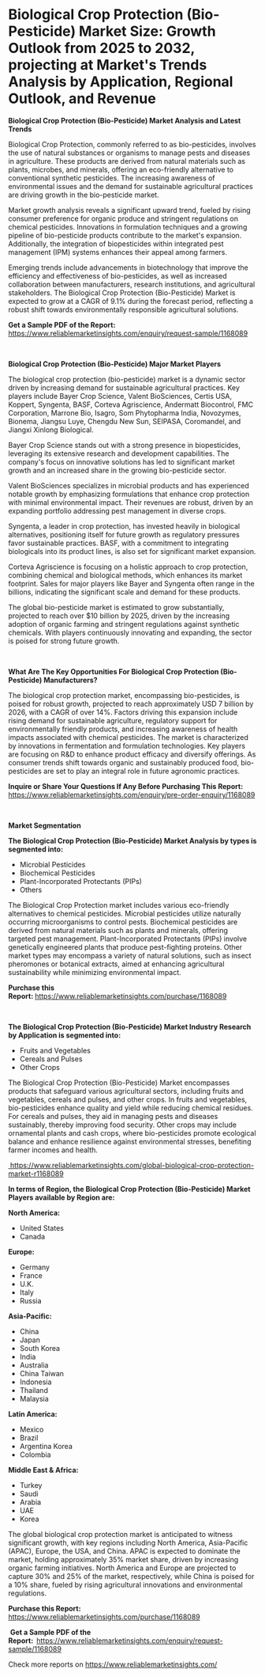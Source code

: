 <p><h1>Biological Crop Protection (Bio-Pesticide) Market Size: Growth Outlook from 2025 to 2032, projecting at Market's Trends Analysis by Application, Regional Outlook, and Revenue</h1></p><p><strong>Biological Crop Protection (Bio-Pesticide) Market Analysis and Latest Trends</strong></p>
<p><p>Biological Crop Protection, commonly referred to as bio-pesticides, involves the use of natural substances or organisms to manage pests and diseases in agriculture. These products are derived from natural materials such as plants, microbes, and minerals, offering an eco-friendly alternative to conventional synthetic pesticides. The increasing awareness of environmental issues and the demand for sustainable agricultural practices are driving growth in the bio-pesticide market.</p><p>Market growth analysis reveals a significant upward trend, fueled by rising consumer preference for organic produce and stringent regulations on chemical pesticides. Innovations in formulation techniques and a growing pipeline of bio-pesticide products contribute to the market's expansion. Additionally, the integration of biopesticides within integrated pest management (IPM) systems enhances their appeal among farmers.</p><p>Emerging trends include advancements in biotechnology that improve the efficiency and effectiveness of bio-pesticides, as well as increased collaboration between manufacturers, research institutions, and agricultural stakeholders. The Biological Crop Protection (Bio-Pesticide) Market is expected to grow at a CAGR of 9.1% during the forecast period, reflecting a robust shift towards environmentally responsible agricultural solutions.</p></p>
<p><strong>Get a Sample PDF of the Report:&nbsp;</strong> <a href="https://www.reliablemarketinsights.com/enquiry/request-sample/1168089?utm_campaign=2214&utm_medium=2&utm_source=Github&utm_content=ia&utm_term=30032025&utm_id=biological-crop-protection-bio-pesticide">https://www.reliablemarketinsights.com/enquiry/request-sample/1168089</a></p>
<p>&nbsp;</p>
<p><strong>Biological Crop Protection (Bio-Pesticide) Major Market Players</strong></p>
<p><p>The biological crop protection (bio-pesticide) market is a dynamic sector driven by increasing demand for sustainable agricultural practices. Key players include Bayer Crop Science, Valent BioSciences, Certis USA, Koppert, Syngenta, BASF, Corteva Agriscience, Andermatt Biocontrol, FMC Corporation, Marrone Bio, Isagro, Som Phytopharma India, Novozymes, Bionema, Jiangsu Luye, Chengdu New Sun, SEIPASA, Coromandel, and Jiangxi Xinlong Biological.</p><p>Bayer Crop Science stands out with a strong presence in biopesticides, leveraging its extensive research and development capabilities. The company's focus on innovative solutions has led to significant market growth and an increased share in the growing bio-pesticide sector.</p><p>Valent BioSciences specializes in microbial products and has experienced notable growth by emphasizing formulations that enhance crop protection with minimal environmental impact. Their revenues are robust, driven by an expanding portfolio addressing pest management in diverse crops.</p><p>Syngenta, a leader in crop protection, has invested heavily in biological alternatives, positioning itself for future growth as regulatory pressures favor sustainable practices. BASF, with a commitment to integrating biologicals into its product lines, is also set for significant market expansion.</p><p>Corteva Agriscience is focusing on a holistic approach to crop protection, combining chemical and biological methods, which enhances its market footprint. Sales for major players like Bayer and Syngenta often range in the billions, indicating the significant scale and demand for these products.</p><p>The global bio-pesticide market is estimated to grow substantially, projected to reach over $10 billion by 2025, driven by the increasing adoption of organic farming and stringent regulations against synthetic chemicals. With players continuously innovating and expanding, the sector is poised for strong future growth.</p></p>
<p>&nbsp;</p>
<p><strong>What Are The Key Opportunities For Biological Crop Protection (Bio-Pesticide) Manufacturers?</strong></p>
<p><p>The biological crop protection market, encompassing bio-pesticides, is poised for robust growth, projected to reach approximately USD 7 billion by 2026, with a CAGR of over 14%. Factors driving this expansion include rising demand for sustainable agriculture, regulatory support for environmentally friendly products, and increasing awareness of health impacts associated with chemical pesticides. The market is characterized by innovations in fermentation and formulation technologies. Key players are focusing on R&D to enhance product efficacy and diversify offerings. As consumer trends shift towards organic and sustainably produced food, bio-pesticides are set to play an integral role in future agronomic practices.</p></p>
<p><strong>Inquire or Share Your Questions If Any Before Purchasing This Report:</strong> <a href="https://www.reliablemarketinsights.com/enquiry/pre-order-enquiry/1168089?utm_campaign=2214&utm_medium=2&utm_source=Github&utm_content=ia&utm_term=30032025&utm_id=biological-crop-protection-bio-pesticide">https://www.reliablemarketinsights.com/enquiry/pre-order-enquiry/1168089</a></p>
<p>&nbsp;</p>
<p><strong>Market Segmentation</strong></p>
<p><strong>The Biological Crop Protection (Bio-Pesticide) Market Analysis by types is segmented into:</strong></p>
<p><ul><li>Microbial Pesticides</li><li>Biochemical Pesticides</li><li>Plant-Incorporated Protectants (PIPs)</li><li>Others</li></ul></p>
<p><p>The Biological Crop Protection market includes various eco-friendly alternatives to chemical pesticides. Microbial pesticides utilize naturally occurring microorganisms to control pests. Biochemical pesticides are derived from natural materials such as plants and minerals, offering targeted pest management. Plant-Incorporated Protectants (PIPs) involve genetically engineered plants that produce pest-fighting proteins. Other market types may encompass a variety of natural solutions, such as insect pheromones or botanical extracts, aimed at enhancing agricultural sustainability while minimizing environmental impact.</p></p>
<p><strong>Purchase this Report:&nbsp;</strong><a href="https://www.reliablemarketinsights.com/purchase/1168089?utm_campaign=2214&utm_medium=2&utm_source=Github&utm_content=ia&utm_term=30032025&utm_id=biological-crop-protection-bio-pesticide">https://www.reliablemarketinsights.com/purchase/1168089</a></p>
<p>&nbsp;</p>
<p><strong>The Biological Crop Protection (Bio-Pesticide) Market Industry Research by Application is segmented into:</strong></p>
<p><ul><li>Fruits and Vegetables</li><li>Cereals and Pulses</li><li>Other Crops</li></ul></p>
<p><p>The Biological Crop Protection (Bio-Pesticide) Market encompasses products that safeguard various agricultural sectors, including fruits and vegetables, cereals and pulses, and other crops. In fruits and vegetables, bio-pesticides enhance quality and yield while reducing chemical residues. For cereals and pulses, they aid in managing pests and diseases sustainably, thereby improving food security. Other crops may include ornamental plants and cash crops, where bio-pesticides promote ecological balance and enhance resilience against environmental stresses, benefiting farmer incomes and health.</p></p>
<p><a href="https://www.reliablemarketinsights.com/global-biological-crop-protection-market-r1168089?utm_campaign=2214&utm_medium=2&utm_source=Github&utm_content=ia&utm_term=30032025&utm_id=biological-crop-protection-bio-pesticide">&nbsp;https://www.reliablemarketinsights.com/global-biological-crop-protection-market-r1168089</a></p>
<p><strong>In terms of Region, the Biological Crop Protection (Bio-Pesticide) Market Players available by Region are:</strong></p>
<p>
    <p> <strong> North America: </strong>
        <ul>
            <li>United States</li>
            <li>Canada</li>
        </ul>
        </p> 
    <p> <strong> Europe: </strong>
        <ul>
            <li>Germany</li>
            <li>France</li>
            <li>U.K.</li>
            <li>Italy</li>
            <li>Russia</li>
        </ul>
        </p> 
    <p> <strong> Asia-Pacific: </strong>
        <ul>
            <li>China</li>
            <li>Japan</li>
            <li>South Korea</li>
            <li>India</li>
            <li>Australia</li>
            <li>China Taiwan</li>
            <li>Indonesia</li>
            <li>Thailand</li>
            <li>Malaysia</li>
        </ul>
        </p> 
    <p> <strong> Latin America: </strong>
        <ul>
            <li>Mexico</li>
            <li>Brazil</li>
            <li>Argentina Korea</li>
            <li>Colombia</li>
        </ul>
        </p> 
    <p> <strong> Middle East & Africa: </strong>
        <ul>
            <li>Turkey</li>
            <li>Saudi</li>
            <li>Arabia</li>
            <li>UAE</li>
            <li>Korea</li>
        </ul>
    </p>
    </p>
<p><p>The global biological crop protection market is anticipated to witness significant growth, with key regions including North America, Asia-Pacific (APAC), Europe, the USA, and China. APAC is expected to dominate the market, holding approximately 35% market share, driven by increasing organic farming initiatives. North America and Europe are projected to capture 30% and 25% of the market, respectively, while China is poised for a 10% share, fueled by rising agricultural innovations and environmental regulations.</p></p>
<p><strong>Purchase this Report: </strong><a href="https://www.reliablemarketinsights.com/purchase/1168089?utm_campaign=2214&utm_medium=2&utm_source=Github&utm_content=ia&utm_term=30032025&utm_id=biological-crop-protection-bio-pesticide">https://www.reliablemarketinsights.com/purchase/1168089</a></p>
<p>&nbsp;<strong>Get a Sample PDF of the Report:&nbsp;&nbsp;</strong><a href="https://www.reliablemarketinsights.com/enquiry/request-sample/1168089?utm_campaign=2214&utm_medium=2&utm_source=Github&utm_content=ia&utm_term=30032025&utm_id=biological-crop-protection-bio-pesticide">https://www.reliablemarketinsights.com/enquiry/request-sample/1168089</a></p>
<p><strong></strong></p>
<p>Check more reports on <a href="https://www.reliablemarketinsights.com/?utm_campaign=2214&utm_medium=2&utm_source=Github&utm_content=ia&utm_term=30032025&utm_id=biological-crop-protection-bio-pesticide">https://www.reliablemarketinsights.com/</a></p>